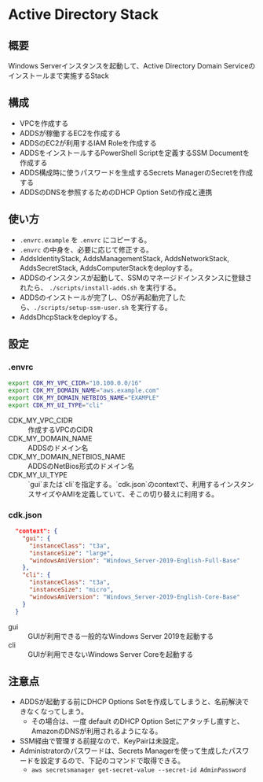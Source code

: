 # Active Directory Stack

## 概要

Windows Serverインスタンスを起動して、Active Directory Domain Serviceのインストールまで実施するStack

## 構成

* VPCを作成する
* ADDSが稼働するEC2を作成する
* ADDSのEC2が利用するIAM Roleを作成する
* ADDSをインストールするPowerShell Scriptを定義するSSM Documentを作成する
* ADDS構成時に使うパスワードを生成するSecrets ManagerのSecretを作成する
* ADDSのDNSを参照するためのDHCP Option Setの作成と連携

## 使い方

* `.envrc.example` を `.envrc` にコピーする。
* `.envrc` の中身を、必要に応じて修正する。
* AddsIdentityStack, AddsManagementStack, AddsNetworkStack, AddsSecretStack, AddsComputerStackをdeployする。
* ADDSのインスタンスが起動して、SSMのマネージドインスタンスに登録されたら、 `./scripts/install-adds.sh` を実行する。
* ADDSのインストールが完了し、OSが再起動完了したら、`./scripts/setup-ssm-user.sh` を実行する。
* AddsDhcpStackをdeployする。

## 設定

### .envrc

```sh
export CDK_MY_VPC_CIDR="10.100.0.0/16"
export CDK_MY_DOMAIN_NAME="aws.example.com"
export CDK_MY_DOMAIN_NETBIOS_NAME="EXAMPLE"
export CDK_MY_UI_TYPE="cli"
```

<dl>
<dt>CDK_MY_VPC_CIDR</dt>
<dd>作成するVPCのCIDR</dd>
<dt>CDK_MY_DOMAIN_NAME</dt>
<dd>ADDSのドメイン名</dd>
<dt>CDK_MY_DOMAIN_NETBIOS_NAME</dt>
<dd>ADDSのNetBios形式のドメイン名</dd>
<dt>CDK_MY_UI_TYPE</dt>
<dd>`gui`または`cli`を指定する。`cdk.json`のcontextで、利用するインスタンスサイズやAMIを定義していて、そこの切り替えに利用する。</dd>
</dl>

### cdk.json

```json
  "context": {
    "gui": {
      "instanceClass": "t3a",
      "instanceSize": "large",
      "windowsAmiVersion": "Windows_Server-2019-English-Full-Base"
    },
    "cli": {
      "instanceClass": "t3a",
      "instanceSize": "micro",
      "windowsAmiVersion": "Windows_Server-2019-English-Core-Base"
    }
  }
```

<dl>
<dt>gui</dt>
<dd>GUIが利用できる一般的なWindows Server 2019を起動する</dd>
<dt>cli</dt>
<dd>GUIが利用できないWindows Server Coreを起動する</dd>
</dl>

## 注意点

* ADDSが起動する前にDHCP Options Setを作成してしまうと、名前解決できなくなってしまう。
  * その場合は、一度 default のDHCP Option Setにアタッチし直すと、AmazonのDNSが利用されるようになる。
* SSM経由で管理する前提なので、KeyPairは未設定。
* Administratorのパスワードは、Secrets Managerを使って生成したパスワードを設定するので、下記のコマンドで取得できる。
  * `aws secretsmanager get-secret-value --secret-id AdminPassword`
